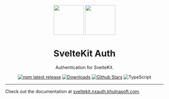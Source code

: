 <p align="center">
  <a href="https://kit.svelte.dev" target="_blank"><img height="96px" src="https://nxauth.khulnasoft.com/img/etc/sveltekit.svg" /></a>
  <a href="https://sveltekit.nxauth.khulnasoft.com" target="_blank"><img height="96px" src="https://nxauth.khulnasoft.com/img/logo-sm.png" /></a>
  <h1 align="center">SvelteKit Auth</h1>
</p>
<p align="center">
  Authentication for SvelteKit.
</p>
<p align="center">
  <a href="https://www.npmjs.com/package/@nxauth/sveltekit"><img src="https://img.shields.io/npm/v/@nxauth/sveltekit?style=flat-square&label=latest&color=purple" alt="npm latest release" /></a>
  <a href="https://www.npmtrends.com/@nxauth/sveltekit"><img src="https://img.shields.io/npm/dm/@nxauth/sveltekit?style=flat-square&color=cyan" alt="Downloads" /></a>
  <a href="https://github.com/khulnasoft/nxauth/stargazers"><img src="https://img.shields.io/github/stars/khulnasoft/nxauth?style=flat-square&color=orange" alt="Github Stars" /></a>
  <img src="https://shields.io/badge/TypeScript-3178C6?logo=TypeScript&logoColor=fff&style=flat-square" alt="TypeScript" />
</p>

---

Check out the documentation at [sveltekit.nxauth.khulnasoft.com](https://sveltekit.nxauth.khulnasoft.com).
